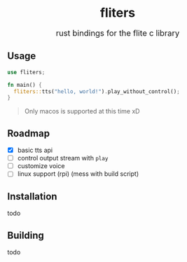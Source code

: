 <div align="center">
    <h1>fliters</h1>
    <p style="font-size: 18px;">rust bindings for the flite c library</p>
</div>

## Usage

```rust
use fliters;

fn main() {
  fliters::tts("hello, world!").play_without_control();
}
```
> Only macos is supported at this time xD

## Roadmap
- [x] basic tts api
- [ ] control output stream with `play`
- [ ] customize voice
- [ ] linux support (rpi) (mess with build script)

## Installation

todo


## Building

todo
